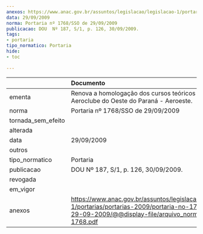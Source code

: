 ```yaml
---
anexos: https://www.anac.gov.br/assuntos/legislacao/legislacao-1/portarias/portarias-2009/portaria-no-1768-sso-de-29-09-2009/@@display-file/arquivo_norma/PA2009-1768.pdf
data: 29/09/2009
norma: Portaria nº 1768/SSO de 29/09/2009
publicacao: DOU  Nº 187, S/1, p. 126, 30/09/2009.
tags:
- portaria
tipo_normatico: Portaria
hide: 
- toc 
 
---
```


|                    | Documento                                                                                                                                                         |
|:-------------------|:------------------------------------------------------------------------------------------------------------------------------------------------------------------|
| ementa             | Renova a homologação dos cursos teóricos do Aeroclube do Oeste do Paraná - Aeroeste.                                                                              |
| norma              | Portaria nº 1768/SSO de 29/09/2009                                                                                                                                |
| tornada_sem_efeito |                                                                                                                                                                   |
| alterada           |                                                                                                                                                                   |
| data               | 29/09/2009                                                                                                                                                        |
| outros             |                                                                                                                                                                   |
| tipo_normatico     | Portaria                                                                                                                                                          |
| publicacao         | DOU  Nº 187, S/1, p. 126, 30/09/2009.                                                                                                                             |
| revogada           |                                                                                                                                                                   |
| em_vigor           |                                                                                                                                                                   |
| anexos             | https://www.anac.gov.br/assuntos/legislacao/legislacao-1/portarias/portarias-2009/portaria-no-1768-sso-de-29-09-2009/@@display-file/arquivo_norma/PA2009-1768.pdf |